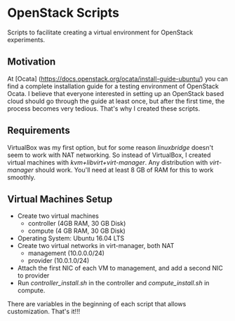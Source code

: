 # OpenStack Scripts

Scripts to facilitate creating a virtual environment for OpenStack experiments.

## Motivation

At [Ocata] (https://docs.openstack.org/ocata/install-guide-ubuntu/) you can find a complete installation guide for a testing environment of OpenStack Ocata. I believe that everyone interested in setting up an OpenStack based cloud should go through the guide at least once, but after the first time, the process becomes very tedious. That's why I created these scripts. 

## Requirements

VirtualBox was my first option, but for some reason *linuxbridge* doesn't seem to work with NAT networking. So instead of VirtualBox, I created virtual machines with *kvm+libvirt+virt-manager*. Any distribution with *virt-manager* should work. You'll need at least 8 GB of RAM for this to work smoothly. 

## Virtual Machines Setup

* Create two virtual machines
   * controller (4GB RAM, 30 GB Disk)
   * compute (4 GB RAM, 30 GB Disk)
* Operating System: Ubuntu 16.04 LTS
* Create two virtual networks in virt-manager, both NAT
   * management (10.0.0.0/24)
   * provider (10.0.1.0/24)
* Attach the first NIC of each VM to management, and add a second NIC to provider
* Run *controller_install.sh* in the controller and *compute_install.sh* in compute.

There are variables in the beginning of each script that allows customization. That's it!!!


